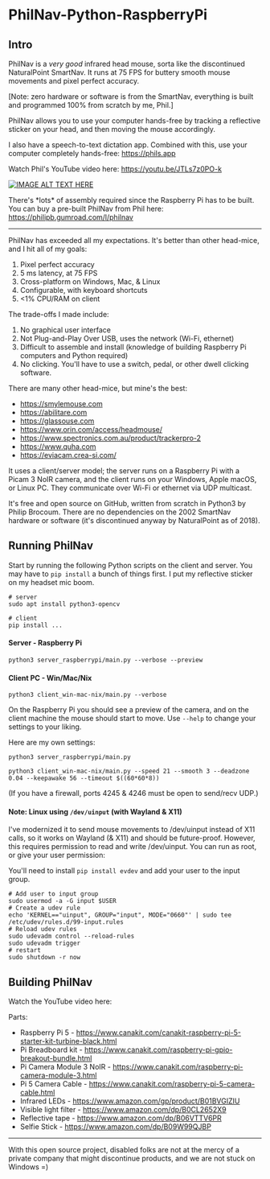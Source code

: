 # PhilNav-Python-RaspberryPi


## Intro

PhilNav is a *very good* infrared head mouse, sorta like the discontinued NaturalPoint SmartNav. It runs at 75 FPS for buttery smooth mouse movements and pixel perfect accuracy. 

[Note: zero hardware or software is from the SmartNav, everything is built and programmed 100% from scratch by me, Phil.]

PhilNav allows you to use your computer hands-free by tracking a reflective sticker on your head, and then moving the mouse accordingly.

I also have a speech-to-text dictation app. Combined with this, use your computer completely hands-free: https://phils.app

Watch Phil's YouTube video here: https://youtu.be/JTLs7z0PO-k

[![IMAGE ALT TEXT HERE](https://img.youtube.com/vi/JTLs7z0PO-k/0.jpg)](https://www.youtube.com/watch?v=JTLs7z0PO-k)

There's \*lots\* of assembly required since the Raspberry Pi has to be built. You can buy a pre-built PhilNav from Phil here: https://philipb.gumroad.com/l/philnav

-----

PhilNav has exceeded all my expectations. It's better than other head-mice, and I hit all of my goals:

1. Pixel perfect accuracy
1. 5 ms latency, at 75 FPS
1. Cross-platform on Windows, Mac, & Linux
1. Configurable, with keyboard shortcuts
1. <1% CPU/RAM on client

The trade-offs I made include:

1. No graphical user interface
1. Not Plug-and-Play Over USB, uses the network (Wi-Fi, ethernet)
1. Difficult to assemble and install (knowledge of building Raspberry Pi computers and Python required)
1. No clicking. You'll have to use a switch, pedal, or other dwell clicking software.

There are many other head-mice, but mine's the best:
* https://smylemouse.com
* https://abilitare.com
* https://glassouse.com
* https://www.orin.com/access/headmouse/
* https://www.spectronics.com.au/product/trackerpro-2
* https://www.quha.com
* https://eviacam.crea-si.com/

It uses a client/server model; the server runs on a Raspberry Pi with a Picam 3 NoIR camera, and the client runs on your Windows, Apple macOS, or Linux PC. They communicate over Wi-Fi or ethernet via UDP multicast.

It's free and open source on GitHub, written from scratch in Python3 by Philip Brocoum. There are no dependencies on the 2002 SmartNav hardware or software (it's discontinued anyway by NaturalPoint as of 2018). 

## Running PhilNav

Start by running the following Python scripts on the client and server. You may have to ```pip install``` a bunch of things first. I put my reflective sticker on my headset mic boom. 

```
# server
sudo apt install python3-opencv

# client
pip install ...
```

#### Server - Raspberry Pi
```
python3 server_raspberrypi/main.py --verbose --preview
```

#### Client PC - Win/Mac/Nix
```
python3 client_win-mac-nix/main.py --verbose
```

On the Raspberry Pi you should see a preview of the camera, and on the client machine the mouse should start to move. Use ```--help``` to change your settings to your liking.

Here are my own settings:

```
python3 server_raspberrypi/main.py 

python3 client_win-mac-nix/main.py --speed 21 --smooth 3 --deadzone 0.04 --keepawake 56 --timeout $((60*60*8))
```

(If you have a firewall, ports 4245 & 4246 must be open to send/recv UDP.)

#### Note: Linux using `/dev/uinput` (with Wayland & X11)
I've modernized it to send mouse movements to /dev/uinput instead of X11 calls, so it works on Wayland (& X11) and should be future-proof. However, this requires permission to read and write /dev/uinput. You can run as root, or give your user permission:

You'll need to install ```pip install evdev``` and add your user to the input group.

```
# Add user to input group
sudo usermod -a -G input $USER
# Create a udev rule
echo 'KERNEL=="uinput", GROUP="input", MODE="0660"' | sudo tee /etc/udev/rules.d/99-input.rules
# Reload udev rules
sudo udevadm control --reload-rules
sudo udevadm trigger
# restart
sudo shutdown -r now
```

## Building PhilNav

Watch the YouTube video here:

Parts:
- Raspberry Pi 5 - https://www.canakit.com/canakit-raspberry-pi-5-starter-kit-turbine-black.html
- Pi Breadboard kit - https://www.canakit.com/raspberry-pi-gpio-breakout-bundle.html
- Pi Camera Module 3 NoIR - https://www.canakit.com/raspberry-pi-camera-module-3.html
- Pi 5 Camera Cable - https://www.canakit.com/raspberry-pi-5-camera-cable.html
- Infrared LEDs - https://www.amazon.com/gp/product/B01BVGIZIU
- Visible light filter - https://www.amazon.com/dp/B0CL2652X9
- Reflective tape - https://www.amazon.com/dp/B06VTTV6PR
- Selfie Stick - https://www.amazon.com/dp/B09W99QJBP

-----

With this open source project, disabled folks are not at the mercy of a private company that might discontinue products, and we are not stuck on Windows =)
